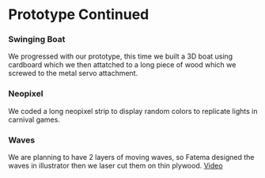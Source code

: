 # Prototype Continued 

### Swinging Boat
We progressed with our prototype, this time we built a 3D boat using cardboard which we then attatched to a long piece of wood which we screwed to the metal servo attachment.


### Neopixel
We coded a long neopixel strip to display random colors to replicate lights in carnival games.


### Waves
We are planning to have 2 layers of moving waves, so Fatema designed the waves in illustrator then we laser cut them on thin plywood.
[Video](https://youtu.be/22c6OSCZlrQ)
